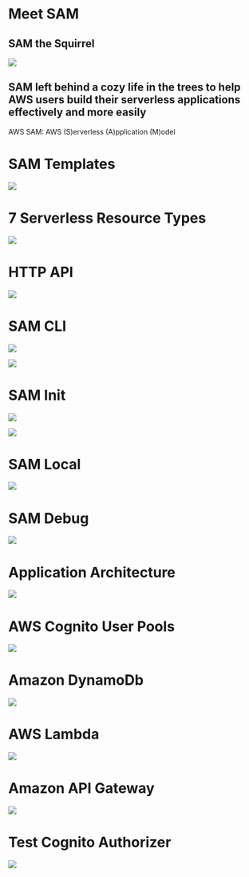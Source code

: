 # Meet SAM

## SAM the Squirrel

![](sam.png)

## SAM left behind a cozy life in the trees to help AWS users build their serverless applications effectively and more easily


AWS SAM: AWS (S)erverless (A)pplication (M)odel 

# SAM Templates

![](IaaC.png)

# 7 Serverless Resource Types

![](7sam.png)

# HTTP API

![](http-api.png)

# SAM CLI

![](sam-cli.png)

![](sam-term.png)

# SAM Init

![](sam-init.png)

![](sam-init-t.png)

# SAM Local

![](sam-local.png)

# SAM Debug

![](sam-debug.png)

# Application Architecture

![](app-arc.png)

# AWS  Cognito User Pools

![](user-pools.png)

# Amazon DynamoDb

![](dynamodb.png)

# AWS Lambda

![](lambda-result.png)

# Amazon API Gateway

![](api-gateway.png)

# Test Cognito Authorizer

![](test-auth.png)